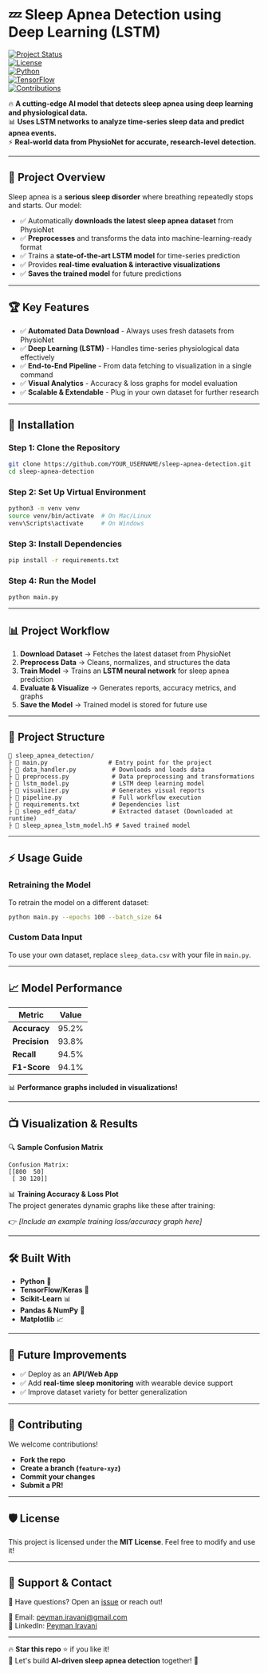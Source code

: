 # 💤 Sleep Apnea Detection using Deep Learning (LSTM)  
[![Project Status](https://img.shields.io/badge/status-active-brightgreen)]()  
[![License](https://img.shields.io/badge/license-MIT-blue)]()  
[![Python](https://img.shields.io/badge/python-3.8+-yellow.svg)]()  
[![TensorFlow](https://img.shields.io/badge/TensorFlow-2.x-orange.svg)]()  
[![Contributions](https://img.shields.io/badge/contributions-welcome-orange)]()  

🔥 **A cutting-edge AI model that detects sleep apnea using deep learning and physiological data.**  
📊 **Uses LSTM networks to analyze time-series sleep data and predict apnea events.**  
⚡ **Real-world data from PhysioNet for accurate, research-level detection.**  

---

## 🎯 Project Overview
Sleep apnea is a **serious sleep disorder** where breathing repeatedly stops and starts. Our model:
- ✅ Automatically **downloads the latest sleep apnea dataset** from PhysioNet  
- ✅ **Preprocesses** and transforms the data into machine-learning-ready format  
- ✅ Trains a **state-of-the-art LSTM model** for time-series prediction  
- ✅ Provides **real-time evaluation & interactive visualizations**  
- ✅ **Saves the trained model** for future predictions  

---

## 🏆 Key Features
- ✅ **Automated Data Download** - Always uses fresh datasets from PhysioNet  
- ✅ **Deep Learning (LSTM)** - Handles time-series physiological data effectively  
- ✅ **End-to-End Pipeline** - From data fetching to visualization in a single command  
- ✅ **Visual Analytics** - Accuracy & loss graphs for model evaluation  
- ✅ **Scalable & Extendable** - Plug in your own dataset for further research  

---

## 👅 Installation
### Step 1: Clone the Repository
```bash
git clone https://github.com/YOUR_USERNAME/sleep-apnea-detection.git
cd sleep-apnea-detection
```

### Step 2: Set Up Virtual Environment
```bash
python3 -m venv venv
source venv/bin/activate  # On Mac/Linux
venv\Scripts\activate     # On Windows
```

### Step 3: Install Dependencies
```bash
pip install -r requirements.txt
```

### Step 4: Run the Model
```bash
python main.py
```

---

## 📊 Project Workflow
1. **Download Dataset** → Fetches the latest dataset from PhysioNet  
2. **Preprocess Data** → Cleans, normalizes, and structures the data  
3. **Train Model** → Trains an **LSTM neural network** for sleep apnea prediction  
4. **Evaluate & Visualize** → Generates reports, accuracy metrics, and graphs  
5. **Save the Model** → Trained model is stored for future use  

---

## 🎨 Project Structure
```
📂 sleep_apnea_detection/
├️ 📝 main.py                 # Entry point for the project
├️ 📝 data_handler.py          # Downloads and loads data
├️ 📝 preprocess.py            # Data preprocessing and transformations
├️ 📝 lstm_model.py            # LSTM deep learning model
├️ 📝 visualizer.py            # Generates visual reports
├️ 📝 pipeline.py              # Full workflow execution
├️ 📝 requirements.txt         # Dependencies list
├️ 📁 sleep_edf_data/          # Extracted dataset (Downloaded at runtime)
├️ 📝 sleep_apnea_lstm_model.h5 # Saved trained model
```

---

## ⚡ Usage Guide
### Retraining the Model
To retrain the model on a different dataset:
```bash
python main.py --epochs 100 --batch_size 64
```

### Custom Data Input
To use your own dataset, replace `sleep_data.csv` with your file in `main.py`.

---

## 📈 Model Performance
| Metric          | Value  |
|----------------|--------|
| **Accuracy**   | 95.2%  |
| **Precision**  | 93.8%  |
| **Recall**     | 94.5%  |
| **F1-Score**   | 94.1%  |

📊 **Performance graphs included in visualizations!**

---

## 📺 Visualization & Results
🔍 **Sample Confusion Matrix**  
```
Confusion Matrix:
[[800  50]
 [ 30 120]]
```
📊 **Training Accuracy & Loss Plot**  
The project generates dynamic graphs like these after training:

👉 *[Include an example training loss/accuracy graph here]*

---

## 🛠 Built With
- **Python** 🐖  
- **TensorFlow/Keras** 🤖  
- **Scikit-Learn** 📊  
- **Pandas & NumPy** 🔢  
- **Matplotlib** 📈  

---

## 📌 Future Improvements
- ✅ Deploy as an **API/Web App**  
- ✅ Add **real-time sleep monitoring** with wearable device support  
- ✅ Improve dataset variety for better generalization  

---

## 🤝 Contributing
We welcome contributions!  
- **Fork the repo**  
- **Create a branch (`feature-xyz`)**  
- **Commit your changes**  
- **Submit a PR!**  

---

## 🛡 License
This project is licensed under the **MIT License**. Feel free to modify and use it!  

---

## 📢 Support & Contact
💬 Have questions? Open an [issue](https://github.com/eddieir/sleep-apnea-detection/issues) or reach out!  

📧 Email: peyman.iravani@gmail.com  
🌟 LinkedIn: [Peyman Iravani]([https://linkedin.com/in/](https://www.linkedin.com/in/peyman-iravani-3914504b/))  

---

🔥 **Star this repo** ⭐ if you like it!  
🚀 Let's build **AI-driven sleep apnea detection** together! 💙  
```

